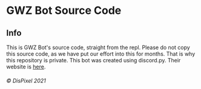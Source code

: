 # GWZ Bot Source Code
## Info
This is GWZ Bot's source code, straight from the repl. Please do not copy this source code, as we have put our effort into this for months. That is why this repository is private. This bot was created using discord.py. Their website is [here](https://discordpy.readthedocs.io/en/v1.6.0/index.html).

###### © DisPixel 2021
